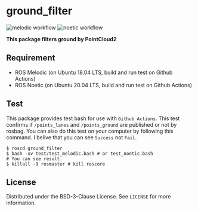 # ground_filter

![melodic workflow](https://github.com/HHorimoto/ground_filter/actions/workflows/melodic.yml/badge.svg)
![noetic workflow](https://github.com/HHorimoto/ground_filter/actions/workflows/noetic.yml/badge.svg)

**This package filters ground by PointCloud2**

## Requirement
+ ROS Melodic (on Ubuntu 18.04 LTS, build and run test on Github Actions)
+ ROS Noetic (on Ubuntu 20.04 LTS, build and run test on Github Actions)

## Test
This package provides test bash for use with `Github Actions`.
This test confirms if `/points_lanes` and `/points_ground` are published or not by rosbag.
You can also do this test on your computer by following this command.
I belive that you can see `Success` not `Fail`.

```shell
$ roscd ground_filter
$ bash -xv test/test_melodic.bash # or test_noetic.bash
# You can see result.
$ killall -9 rosmaster # kill roscore
```

## License

Distributed under the BSD-3-Clause License. See `LICENSE` for more information.